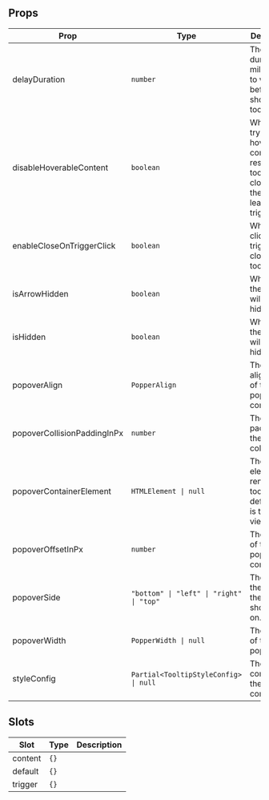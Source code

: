 <!-- This file is automatically generated, do not edit manually. -->


## Props

| Prop | Type | Description | Default |
| ---- | ---- | ----------- | ------- |
| delayDuration | `number` | The duration in milliseconds to wait before showing the tooltip. | `0` |
| disableHoverableContent | `boolean` | When true, trying to hover the content will result in the tooltip closing as the pointer leaves the trigger. | `false` |
| enableCloseOnTriggerClick | `boolean` | When true, clicking on trigger will close the tooltip. | `false` |
| isArrowHidden | `boolean` | When true, the arrow will be hidden. | `false` |
| isHidden | `boolean` | When true, the tooltip will be hidden. | `false` |
| popoverAlign | `PopperAlign` | The alignment of the popper content. | `"center"` |
| popoverCollisionPaddingInPx | `number` | The padding of the popper collision. | `10` |
| popoverContainerElement | `HTMLElement \| null` | The element to render the tooltip in. By default this is the viewport | `null` |
| popoverOffsetInPx | `number` | The offset of the popper content. | `10` |
| popoverSide | `"bottom" \| "left" \| "right" \| "top"` | The side of the trigger the tooltip should be on. | `"bottom"` |
| popoverWidth | `PopperWidth \| null` | The width of the popper. | `null` |
| styleConfig | `Partial<TooltipStyleConfig> \| null` | The style config of the component. | `null` |


## Slots

| Slot | Type | Description |
| --------- | ---- | ----------- |
| content | `{}` |  |
| default | `{}` |  |
| trigger | `{}` |  |

